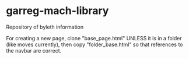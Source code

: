 # garreg-mach-library
Repository of byleth information


For creating a new page, clone "base_page.html" UNLESS it is in a folder (like moves currently), then copy "folder_base.html" so that references to the navbar are correct.